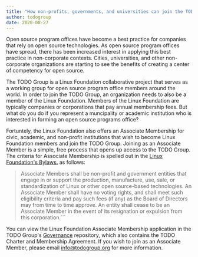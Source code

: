 ```yaml
---
title: "How non-profits, governments, and universities can join the TODO Group"
author: todogroup
date: 2020-08-27
---
```


Open source program offices have become a best practice for companies that rely on open source technologies. As open source program offices have spread, there has been increased interest in applying this best practice in non-corporate contexts. Cities, universities, and other non-corporate organizations are starting to see the benefits of creating a center of competency for open source.

The TODO Group is a Linux Foundation collaborative project that serves as a working group for open source program office members around the world. In order to join the TODO Group, an organization needs to also be a member of the Linux Foundation. Members of the Linux Foundation are typically companies or corporations that pay annual membership fees. But what do you do if you represent a muncipality or academic institution who is interested in forming an open source programs office? 

Fortuntely, the Linux Foundation also offers an Associate Membership for civic, academic, and non-profit institutions that wish to become Linux Foundation members and join the TODO Group. Joining as an Associate Member is a simple, free process that opens up access to the TODO Group. The criteria for Associate Membership is spelled out in the [Linux Foundation's Bylaws.](https://www.linuxfoundation.org/bylaws/) as follows:

> Associate Members shall be non-profit and government entities that engage in or support the production, manufacture, use, sale, or standardization of Linux or other open source-based technologies. An Associate Member shall have no voting rights, and shall meet such eligibility criteria and pay such fees (if any) as the Board of Directors may from time to time approve. An entity shall cease to be an Associate Member in the event of its resignation or expulsion from this corporation.```

You can view the Linux Foundation Associate Membership application in the TODO Group's [Governance](https://github.com/todogroup/governance) repository, which also contains the TODO Charter and Membership Agreement. If you wish to join as an Associate Member, please email info@todogroup.org for more information.
